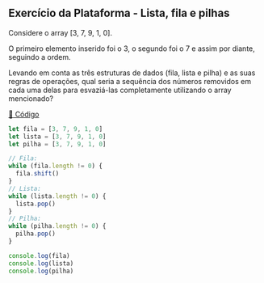 ## Exercício da Plataforma - Lista, fila e pilhas
Considere o array [3, 7, 9, 1, 0].

O primeiro elemento inserido foi o 3, o segundo foi o 7 e assim por diante, seguindo a ordem.

Levando em conta as três estruturas de dados (fila, lista e pilha) e as suas regras de operações, qual seria a sequência dos números removidos em cada uma delas para esvaziá-las completamente utilizando o array mencionado?

<a href="https://codepen.io/DanielGNB/pen/mdQoWMG?editors=0011" target="_blank">:link: Código</a>

```js
let fila = [3, 7, 9, 1, 0]
let lista = [3, 7, 9, 1, 0]
let pilha = [3, 7, 9, 1, 0]

// Fila:
while (fila.length != 0) {
  fila.shift()
}
// Lista:
while (lista.length != 0) {
  lista.pop()
}
// Pilha:
while (pilha.length != 0) {
  pilha.pop()
}

console.log(fila)
console.log(lista)
console.log(pilha)
```
